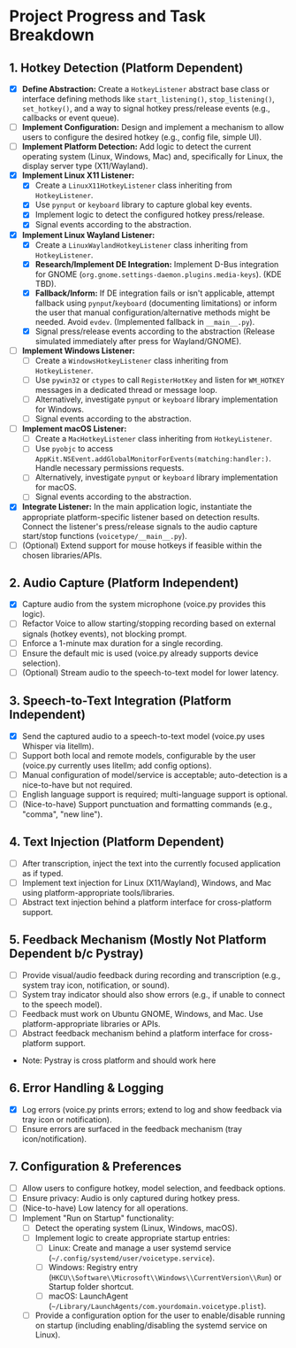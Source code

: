 # Project Progress and Task Breakdown

## 1. Hotkey Detection (Platform Dependent)
- [x] **Define Abstraction:** Create a `HotkeyListener` abstract base class or interface defining methods like `start_listening()`, `stop_listening()`, `set_hotkey()`, and a way to signal hotkey press/release events (e.g., callbacks or event queue).
- [ ] **Implement Configuration:** Design and implement a mechanism to allow users to configure the desired hotkey (e.g., config file, simple UI).
- [ ] **Implement Platform Detection:** Add logic to detect the current operating system (Linux, Windows, Mac) and, specifically for Linux, the display server type (X11/Wayland).
- [x] **Implement Linux X11 Listener:**
    - [x] Create a `LinuxX11HotkeyListener` class inheriting from `HotkeyListener`.
    - [x] Use `pynput` or `keyboard` library to capture global key events.
    - [x] Implement logic to detect the configured hotkey press/release.
    - [x] Signal events according to the abstraction.
- [x] **Implement Linux Wayland Listener:**
    - [x] Create a `LinuxWaylandHotkeyListener` class inheriting from `HotkeyListener`.
    - [x] **Research/Implement DE Integration:** Implement D-Bus integration for GNOME (`org.gnome.settings-daemon.plugins.media-keys`). (KDE TBD).
    - [x] **Fallback/Inform:** If DE integration fails or isn't applicable, attempt fallback using `pynput`/`keyboard` (documenting limitations) or inform the user that manual configuration/alternative methods might be needed. Avoid `evdev`. (Implemented fallback in `__main__.py`).
    - [x] Signal press/release events according to the abstraction (Release simulated immediately after press for Wayland/GNOME).
- [ ] **Implement Windows Listener:**
    - [ ] Create a `WindowsHotkeyListener` class inheriting from `HotkeyListener`.
    - [ ] Use `pywin32` or `ctypes` to call `RegisterHotKey` and listen for `WM_HOTKEY` messages in a dedicated thread or message loop.
    - [ ] Alternatively, investigate `pynput` or `keyboard` library implementation for Windows.
    - [ ] Signal events according to the abstraction.
- [ ] **Implement macOS Listener:**
    - [ ] Create a `MacHotkeyListener` class inheriting from `HotkeyListener`.
    - [ ] Use `pyobjc` to access `AppKit.NSEvent.addGlobalMonitorForEvents(matching:handler:)`. Handle necessary permissions requests.
    - [ ] Alternatively, investigate `pynput` or `keyboard` library implementation for macOS.
    - [ ] Signal events according to the abstraction.
- [x] **Integrate Listener:** In the main application logic, instantiate the appropriate platform-specific listener based on detection results. Connect the listener's press/release signals to the audio capture start/stop functions (`voicetype/__main__.py`).
- [ ] (Optional) Extend support for mouse hotkeys if feasible within the chosen libraries/APIs.

## 2. Audio Capture (Platform Independent)
- [x] Capture audio from the system microphone (voice.py provides this logic).
- [ ] Refactor Voice to allow starting/stopping recording based on external signals (hotkey events), not blocking prompt.
- [ ] Enforce a 1-minute max duration for a single recording.
- [ ] Ensure the default mic is used (voice.py already supports device selection).
- [ ] (Optional) Stream audio to the speech-to-text model for lower latency.

## 3. Speech-to-Text Integration (Platform Independent)
- [x] Send the captured audio to a speech-to-text model (voice.py uses Whisper via litellm).
- [ ] Support both local and remote models, configurable by the user (voice.py currently uses litellm; add config options).
- [ ] Manual configuration of model/service is acceptable; auto-detection is a nice-to-have but not required.
- [ ] English language support is required; multi-language support is optional.
- [ ] (Nice-to-have) Support punctuation and formatting commands (e.g., "comma", "new line").

## 4. Text Injection (Platform Dependent)
- [ ] After transcription, inject the text into the currently focused application as if typed.
- [ ] Implement text injection for Linux (X11/Wayland), Windows, and Mac using platform-appropriate tools/libraries.
- [ ] Abstract text injection behind a platform interface for cross-platform support.

## 5. Feedback Mechanism (Mostly Not Platform Dependent b/c Pystray)
- [ ] Provide visual/audio feedback during recording and transcription (e.g., system tray icon, notification, or sound).
- [ ] System tray indicator should also show errors (e.g., if unable to connect to the speech model).
- [ ] Feedback must work on Ubuntu GNOME, Windows, and Mac. Use platform-appropriate libraries or APIs.
- [ ] Abstract feedback mechanism behind a platform interface for cross-platform support.
- Note: Pystray is cross platform and should work here

## 6. Error Handling & Logging
- [x] Log errors (voice.py prints errors; extend to log and show feedback via tray icon or notification).
- [ ] Ensure errors are surfaced in the feedback mechanism (tray icon/notification).

## 7. Configuration & Preferences
- [ ] Allow users to configure hotkey, model selection, and feedback options.
- [ ] Ensure privacy: Audio is only captured during hotkey press.
- [ ] (Nice-to-have) Low latency for all operations.
- [ ] Implement "Run on Startup" functionality:
    - [ ] Detect the operating system (Linux, Windows, macOS).
    - [ ] Implement logic to create appropriate startup entries:
        - [ ] Linux: Create and manage a user systemd service (`~/.config/systemd/user/voicetype.service`).
        - [ ] Windows: Registry entry (`HKCU\\Software\\Microsoft\\Windows\\CurrentVersion\\Run`) or Startup folder shortcut.
        - [ ] macOS: LaunchAgent (`~/Library/LaunchAgents/com.yourdomain.voicetype.plist`).
    - [ ] Provide a configuration option for the user to enable/disable running on startup (including enabling/disabling the systemd service on Linux).

